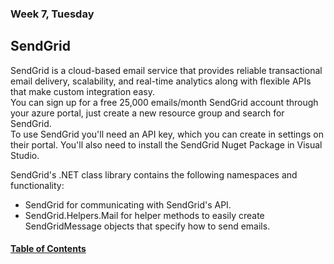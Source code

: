 ### Week 7, Tuesday
## SendGrid
SendGrid is a cloud-based email service that provides reliable transactional email delivery, scalability, and real-time analytics along with flexible APIs that make custom integration easy.  
You can sign up for a free 25,000 emails/month SendGrid account through your azure portal, just create a new resource group and search for SendGrid.  
To use SendGrid you'll need an API key, which you can create in settings on their portal. You'll also need to install the SendGrid Nuget Package in Visual Studio.  

SendGrid's .NET class library contains the following namespaces and functionality:
- SendGrid for communicating with SendGrid's API.
- SendGrid.Helpers.Mail for helper methods to easily create SendGridMessage objects that specify how to send emails.

#### [Table of Contents](https://hcoggers.github.io/Reading-Notes-Repository/)
